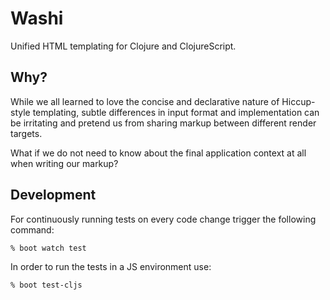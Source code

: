 # Washi

Unified HTML templating for Clojure and ClojureScript.

## Why?

While we all learned to love the concise and declarative nature of Hiccup-style
templating, subtle differences in input format and implementation can be
irritating and pretend us from sharing markup between different render targets.

What if we do not need to know about the final application context at all when
writing our markup?

## Development

For continuously running tests on every code change trigger the following
command:

```sh
% boot watch test
```

In order to run the tests in a JS environment use:

```sh
% boot test-cljs
```
